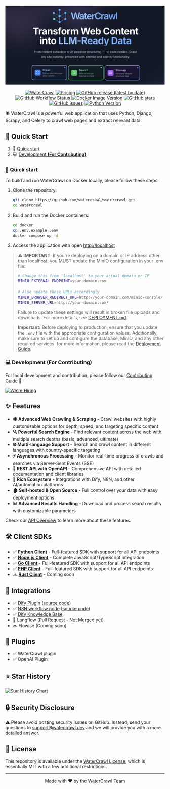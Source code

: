 ![Water Crawl](https://raw.githubusercontent.com/watercrawl/WaterCrawl/0d60be2a79e8d4ce62ae5c7c77f4f8bdf0113dc9/assets/banner.png)

<div align="center">

[![WaterCrawl](https://img.shields.io/badge/Product-F04438)](https://watercrawl.dev)
[![Pricing](https://img.shields.io/badge/free-pricing?logo=free&color=%20%23155EEF&label=pricing&labelColor=%20%23528bff)](https://watercrawl.dev/pricing)
[![GitHub release (latest by date)](https://img.shields.io/github/v/release/watercrawl/watercrawl)](https://github.com/watercrawl/watercrawl/releases)
[![GitHub Workflow Status](https://img.shields.io/github/actions/workflow/status/watercrawl/watercrawl/lint-pr.yml?label=tests)](https://github.com/watercrawl/watercrawl/actions)
[![Docker Image Version](https://img.shields.io/docker/v/watercrawl/watercrawl?label=docker)](https://hub.docker.com/r/watercrawl/watercrawl)
[![GitHub stars](https://img.shields.io/github/stars/watercrawl/watercrawl)](https://github.com/watercrawl/watercrawl/stargazers)
[![GitHub issues](https://img.shields.io/github/issues/watercrawl/watercrawl)](https://github.com/watercrawl/watercrawl/issues)
[![Python Version](https://img.shields.io/badge/python-3.13-blue)](https://www.python.org/downloads/)

</div>


🕷️ WaterCrawl is a powerful web application that uses Python, Django, Scrapy, and Celery to crawl web pages and extract relevant data.

## 🚀 Quick Start

1. 🐳 [Quick start](#-quick-start)
2. 💻 [Development **(For Contributing)**](./CONTRIBUTING.md)

### 🐳 Quick start

To build and run WaterCrawl on Docker locally, please follow these steps:

1. Clone the repository:
    ```bash
    git clone https://github.com/watercrawl/watercrawl.git
    cd watercrawl
    ```

2. Build and run the Docker containers:
    ```bash
    cd docker
    cp .env.example .env
    docker compose up -d
    ```

3. Access the application with open [http://localhost](http://localhost)

> **⚠️ IMPORTANT**: If you're deploying on a domain or IP address other than localhost, you MUST update the MinIO configuration in your .env file:
> ```bash
> # Change this from 'localhost' to your actual domain or IP
> MINIO_EXTERNAL_ENDPOINT=your-domain.com
> 
> # Also update these URLs accordingly
> MINIO_BROWSER_REDIRECT_URL=http://your-domain.com/minio-console/
> MINIO_SERVER_URL=http://your-domain.com/
> ```
> Failure to update these settings will result in broken file uploads and downloads. For more details, see [DEPLOYMENT.md](./DEPLOYMENT.md).

> **Important:** Before deploying to production, ensure that you update the `.env` file with the appropriate configuration values. Additionally, make sure to set up and configure the database, MinIO, and any other required services. for more information, please read the [Deployment Guide](./DEPLOYMENT.md).


### 💻 Development (For Contributing)

For local development and contribution, please follow our [Contributing Guide](./CONTRIBUTING.md) 🤝

<div align="">
   <a href="https://watercrawl.dev/jobs">
      <img src="https://img.shields.io/badge/🚀_We're_Hiring!-Join_Our_Team-F59E0B?style=for-the-badge" alt="We're Hiring" />
   </a>
</div>

## ✨ Features

- **🕸️ Advanced Web Crawling & Scraping** - Crawl websites with highly customizable options for depth, speed, and targeting specific content
- **🔍 Powerful Search Engine** - Find relevant content across the web with multiple search depths (basic, advanced, ultimate)
- **🌐 Multi-language Support** - Search and crawl content in different languages with country-specific targeting
- **⚡ Asynchronous Processing** - Monitor real-time progress of crawls and searches via Server-Sent Events (SSE)
- **🔄 REST API with OpenAPI** - Comprehensive API with detailed documentation and client libraries
- **🔌 Rich Ecosystem** - Integrations with Dify, N8N, and other AI/automation platforms
- **🏠 Self-hosted & Open Source** - Full control over your data with easy deployment options
- **📊 Advanced Results Handling** - Download and process search results with customizable parameters

Check our [API Overview](https://docs.watercrawl.dev/intro) to learn more about these features.

## 🛠️ Client SDKs

- ✅ [**Python Client**](https://docs.watercrawl.dev/clients/python) - Full-featured SDK with support for all API endpoints
- ✅ [**Node.js Client**](https://docs.watercrawl.dev/clients/nodejs) - Complete JavaScript/TypeScript integration
- ✅ [**Go Client**](https://docs.watercrawl.dev/clients/go) - Full-featured SDK with support for all API endpoints
- ✅ [**PHP Client**](https://docs.watercrawl.dev/clients/php) - Full-featured SDK with support for all API endpoints
- 🔜 [**Rust Client**](https://docs.watercrawl.dev/clients/rust) - Coming soon

## 🔌 Integrations

- ✅ [Dify Plugin](https://marketplace.dify.ai/plugins/watercrawl/watercrawl) ([source code](https://github.com/watercrawl/watercrawl-dify-plugin))
- ✅ [N8N workflow node](https://www.npmjs.com/package/@watercrawl/n8n-nodes-watercrawl) ([source code](https://github.com/watercrawl/n8n-nodes-watercrawl))
- ✅ [Dify Knowledge Base](https://dify.ai/)
- 🔄 Langflow (Pull Request - Not Merged yet)
- 🔜 Flowise (Coming soon)

## 🔧 Plugins

- ✅ WaterCrawl plugin
- ✅ OpenAI Plugin

## ⭐ Star History

[![Star History Chart](https://api.star-history.com/svg?repos=watercrawl/watercrawl&type=Date)](https://star-history.com/#watercrawl/watercrawl&Date)

## 🔒 Security Disclosure

⚠️ Please avoid posting security issues on GitHub. Instead, send your questions to support@watercrawl.dev and we will provide you with a more detailed answer.

## 📄 License

This repository is available under the [WaterCrawl License](LICENSE), which is essentially MIT with a few additional restrictions.

---
<div align="center">
Made with ❤️ by the WaterCrawl Team
</div>